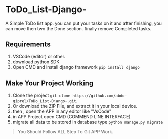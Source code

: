 # ToDo_List-Django-
A Simple ToDo list app. you can put your tasks on it and after finishing, you can move then two the Done section. finally remove Completed tasks.

## Requirements
1. VSCode (editor) or other.
2. download python SDK
3. Open CMD and install django framework `pip install django`

## Make Your Project Working
1. Clone the project `git clone https://github.com/abdo-giprel/ToDo_List-Django-.git`. 
2. Or download the ZIP File, and extract it in your local device.
3. then , open the APP in any editor like "VsCode" 
4. in APP Project open CMD (COMMEND LINE INTERFACE)
5. migrate all data to be stored in database type `python manage.py migrate`
 
> You Should Follow ALL Step To Git APP Work.
